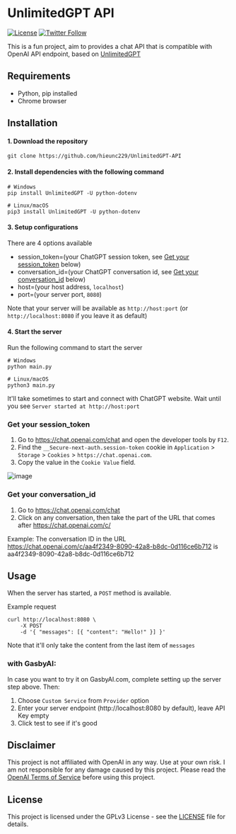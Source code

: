 # UnlimitedGPT API

[![License](https://img.shields.io/github/license/hieunc229/UnlimitedGPT-API.svg?color=green)](https://github.com/hieunc229/UnlimitedGPT-API/blob/main/LICENSE)
[![Twitter Follow](https://img.shields.io/twitter/follow/hieuSSR.svg?style=social)](https://twitter.com/hieuSSR)

This is a fun project, aim to provides a chat API that is compatible with OpenAI API endpoint, based on [UnlimitedGPT](https://github.com/Sxvxgee/UnlimitedGPT)

## Requirements
- Python, pip installed
- Chrome browser

## Installation

#### 1. Download the repository

```ssh
git clone https://github.com/hieunc229/UnlimitedGPT-API
```

#### 2. Install dependencies with the following command

```ssh
# Windows
pip install UnlimitedGPT -U python-dotenv

# Linux/macOS
pip3 install UnlimitedGPT -U python-dotenv
```

#### 3. Setup configurations

There are 4 options available

- session_token=(your ChatGPT session token, see [Get your session_token](#get-your-session_token) below)
- conversation_id=(your ChatGPT conversation id, see [Get your conversation_id](#get-your-conversation_id) below)
- host=(your host address, `localhost`)
- port=(your server port, `8080`)

Note that your server will be available as `http://host:port` (or `http://localhost:8080` if you leave it as default)

#### 4. Start the server

Run the following command to start the server

```ssh
# Windows
python main.py

# Linux/macOS
python3 main.py
```

It'll take sometimes to start and connect with ChatGPT website.
Wait until you see `Server started at http://host:port`

### Get your session_token
1. Go to https://chat.openai.com/chat and open the developer tools by `F12`.
2. Find the `__Secure-next-auth.session-token` cookie in `Application` > `Storage` > `Cookies` > `https://chat.openai.com`.
3. Copy the value in the `Cookie Value` field.

![image](https://user-images.githubusercontent.com/19218518/206170122-61fbe94f-4b0c-4782-a344-e26ac0d4e2a7.png)

### Get your conversation_id
1. Go to https://chat.openai.com/chat
2. Click on any conversation, then take the part of the URL that comes after https://chat.openai.com/c/

Example: The conversation ID in the URL https://chat.openai.com/c/aa4f2349-8090-42a8-b8dc-0d116ce6b712 is aa4f2349-8090-42a8-b8dc-0d116ce6b712

## Usage
When the server has started, a `POST` method is available.

Example request
```
curl http://localhost:8080 \
    -X POST
    -d '{ "messages": [{ "content": "Hello!" }] }'
```

Note that it'll only take the content from the last item of `messages`

### with GasbyAI:
In case you want to try it on GasbyAI.com, complete setting up the server step above. Then:

1. Choose `Custom Service` from `Provider` option
2. Enter your server endpoint (http://localhost:8080 by default), leave API Key empty
3. Click test to see if it's good



## Disclaimer
This project is not affiliated with OpenAI in any way. Use at your own risk. I am not responsible for any damage caused by this project. Please read the [OpenAI Terms of Service](https://beta.openai.com/terms) before using this project.

## License
This project is licensed under the GPLv3 License - see the [LICENSE](LICENSE) file for details.